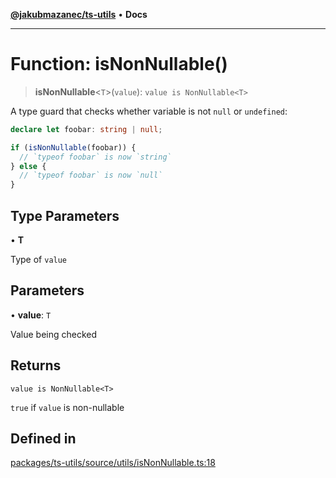 [**@jakubmazanec/ts-utils**](../README.md) • **Docs**

---

# Function: isNonNullable()

> **isNonNullable**\<`T`\>(`value`): `value is NonNullable<T>`

A type guard that checks whether variable is not `null` or `undefined`:

```TypeScript
declare let foobar: string | null;

if (isNonNullable(foobar)) {
  // `typeof foobar` is now `string`
} else {
  // `typeof foobar` is now `null`
}
```

## Type Parameters

• **T**

Type of `value`

## Parameters

• **value**: `T`

Value being checked

## Returns

`value is NonNullable<T>`

`true` if `value` is non-nullable

## Defined in

[packages/ts-utils/source/utils/isNonNullable.ts:18](https://github.com/jakubmazanec/tools/blob/e8e1a063ee4a3ba5413ab6c19f760853c220a8ce/packages/ts-utils/source/utils/isNonNullable.ts#L18)
